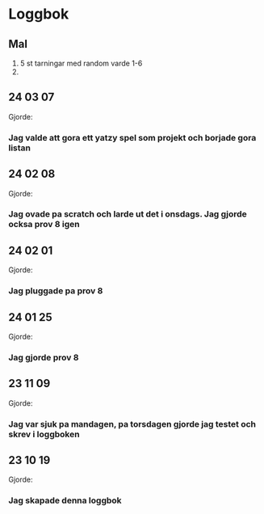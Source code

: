 Loggbok
============

Mal
-----------
1. 5 st tarningar med random varde 1-6
2. 


24 03 07
--------

Gjorde:
### Jag valde att gora ett yatzy spel som projekt och borjade gora listan


24 02 08
---------

Gjorde:
### Jag ovade pa scratch och larde ut det i onsdags. Jag gjorde ocksa prov 8 igen

24 02 01
---------

Gjorde:
### Jag pluggade pa prov 8

24 01 25
---------

Gjorde:
### Jag gjorde prov 8

23 11 09
---------

Gjorde:
### Jag var sjuk pa mandagen, pa torsdagen gjorde jag testet och skrev i loggboken  

23 10 19
----------

Gjorde:
### Jag skapade denna loggbok


